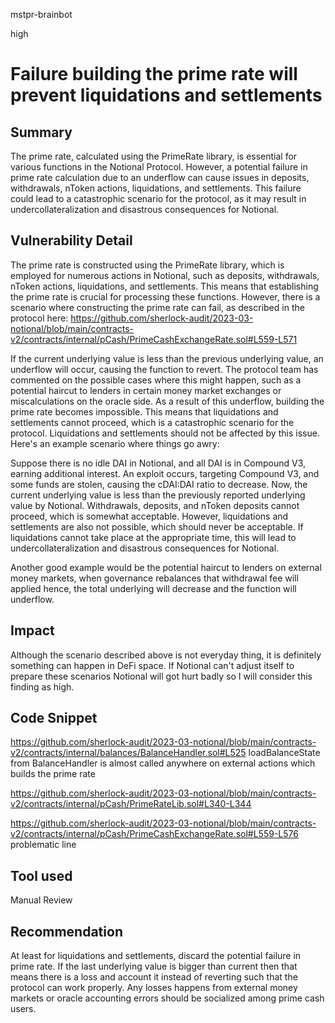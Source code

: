 mstpr-brainbot

high

# Failure building the prime rate will prevent liquidations and settlements

## Summary
The prime rate, calculated using the PrimeRate library, is essential for various functions in the Notional Protocol. However, a potential failure in prime rate calculation due to an underflow can cause issues in deposits, withdrawals, nToken actions, liquidations, and settlements. This failure could lead to a catastrophic scenario for the protocol, as it may result in undercollateralization and disastrous consequences for Notional.
## Vulnerability Detail
The prime rate is constructed using the PrimeRate library, which is employed for numerous actions in Notional, such as deposits, withdrawals, nToken actions, liquidations, and settlements. This means that establishing the prime rate is crucial for processing these functions. However, there is a scenario where constructing the prime rate can fail, as described in the protocol here: https://github.com/sherlock-audit/2023-03-notional/blob/main/contracts-v2/contracts/internal/pCash/PrimeCashExchangeRate.sol#L559-L571

If the current underlying value is less than the previous underlying value, an underflow will occur, causing the function to revert. The protocol team has commented on the possible cases where this might happen, such as a potential haircut to lenders in certain money market exchanges or miscalculations on the oracle side. As a result of this underflow, building the prime rate becomes impossible. This means that liquidations and settlements cannot proceed, which is a catastrophic scenario for the protocol. Liquidations and settlements should not be affected by this issue. Here's an example scenario where things go awry:

Suppose there is no idle DAI in Notional, and all DAI is in Compound V3, earning additional interest. An exploit occurs, targeting Compound V3, and some funds are stolen, causing the cDAI:DAI ratio to decrease. Now, the current underlying value is less than the previously reported underlying value by Notional. Withdrawals, deposits, and nToken deposits cannot proceed, which is somewhat acceptable. However, liquidations and settlements are also not possible, which should never be acceptable. If liquidations cannot take place at the appropriate time, this will lead to undercollateralization and disastrous consequences for Notional.

Another good example would be the potential haircut to lenders on external money markets, when governance rebalances that withdrawal fee will applied hence, the total underlying will decrease and the function will underflow. 
## Impact
Although the scenario described above is not everyday thing, it is definitely something can happen in DeFi space. If Notional can't adjust itself to prepare these scenarios Notional will got hurt badly so I will consider this finding as high. 
## Code Snippet
https://github.com/sherlock-audit/2023-03-notional/blob/main/contracts-v2/contracts/internal/balances/BalanceHandler.sol#L525
loadBalanceState from BalanceHandler is almost called anywhere on external actions which builds the prime rate 

https://github.com/sherlock-audit/2023-03-notional/blob/main/contracts-v2/contracts/internal/pCash/PrimeRateLib.sol#L340-L344

https://github.com/sherlock-audit/2023-03-notional/blob/main/contracts-v2/contracts/internal/pCash/PrimeCashExchangeRate.sol#L559-L576
problematic line

## Tool used

Manual Review

## Recommendation
At least for liquidations and settlements, discard the potential failure in prime rate. If the last underlying value is bigger than current then that means there is a loss and account it instead of reverting such that the protocol can work properly. Any losses happens from external money markets or oracle accounting errors should be socialized among prime cash users. 